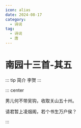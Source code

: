 ```yaml
---
icon: alias
date: 2024-08-17
category:
  - 诗词
tag:
  - 诗词
  - 唐
---
```


# 南园十三首-其五

<!-- more -->    

::: tip 简介
李贺
:::


::: center

男儿何不带吴钩，收取关山五十州。

请君暂上凌烟阁，若个书生万户侯？

:::